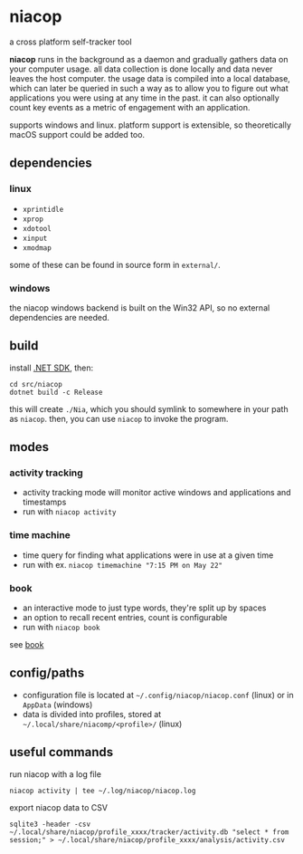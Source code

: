 
# niacop
a cross platform self-tracker tool

**niacop** runs in the background as a daemon and gradually gathers data on
your computer usage. all data collection is done locally and data never leaves
the host computer. the usage data is compiled into a local database, which can
later be queried in such a way as to allow you to figure out what applications
you were using at any time in the past. it can also optionally count key events
as a metric of engagement with an application.

supports windows and linux. platform support is extensible, so theoretically macOS support could be added too.

## dependencies

### linux
+ `xprintidle`
+ `xprop`
+ `xdotool`
+ `xinput`
+ `xmodmap`

some of these can be found in source form in `external/`.

### windows

the niacop windows backend is built on the Win32 API, so no external dependencies are needed.

## build

install [.NET SDK](https://dotnet.microsoft.com/download/dotnet/current), then:

```
cd src/niacop
dotnet build -c Release
```

this will create `./Nia`, which you should symlink to somewhere in your path as `niacop`.
then, you can use `niacop` to invoke the program.

## modes

### activity tracking

+ activity tracking mode will monitor active windows and applications and timestamps
+ run with `niacop activity`

### time machine

+ time query for finding what applications were in use at a given time
+ run with ex. `niacop timemachine "7:15 PM on May 22"`

### book

+ an interactive mode to just type words, they're split up by spaces
+ an option to recall recent entries, count is configurable
+ run with `niacop book`

see [book](doc/book.md)

## config/paths

+ configuration file is located at `~/.config/niacop/niacop.conf` (linux) or in `AppData` (windows)
+ data is divided into profiles, stored at `~/.local/share/niacomp/<profile>/` (linux)

## useful commands

run niacop with a log file
```
niacop activity | tee ~/.log/niacop/niacop.log
```

export niacop data to CSV
```
sqlite3 -header -csv ~/.local/share/niacop/profile_xxxx/tracker/activity.db "select * from session;" > ~/.local/share/niacop/profile_xxxx/analysis/activity.csv
```